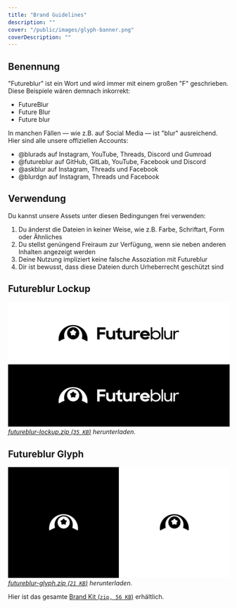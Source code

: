 ```yaml
---
title: "Brand Guidelines"
description: ""
cover: "/public/images/glyph-banner.png"
coverDescription: ""
---
```


## Benennung

"Futureblur" ist ein Wort und wird immer mit einem großen "F" geschrieben. Diese Beispiele wären demnach inkorrekt:
- FutureBlur
- Future Blur
- Future blur

In manchen Fällen — wie z.B. auf Social Media — ist "blur" ausreichend. Hier sind alle unsere offiziellen Accounts:
- @blurads auf Instagram, YouTube, Threads, Discord und Gumroad
- @futureblur auf GitHub, GitLab, YouTube, Facebook und Discord
- @askblur auf Instagram, Threads und Facebook
- @blurdgn auf Instagram, Threads und Facebook

## Verwendung

Du kannst unsere Assets unter diesen Bedingungen frei verwenden:
1. Du änderst die Dateien in keiner Weise, wie z.B. Farbe, Schriftart, Form oder Ähnliches
2. Du stellst genüngend Freiraum zur Verfügung, wenn sie neben anderen Inhalten angezeigt werden
3. Deine Nutzung impliziert keine falsche Assoziation mit Futureblur
4. Dir ist bewusst, dass diese Dateien durch Urheberrecht geschützt sind

## Futureblur Lockup
![Futureblur Lockup auf hellem und dunklem Hintergrund.](src/assets/brand/futureblur-lockups.png)
*<a href="/src/assets/brand/futureblur-lockup.zip" download>futureblur-lockup.zip (`35 KB`)</a> herunterladen.*

## Futureblur Glyph
![Futureblur Glyph auf hellem und dunklem Hintergrund.](src/assets/brand/futureblur-glyphs.png)
*<a href="/src/assets/brand/futureblur-glyph.zip" download>futureblur-glyph.zip (`21 KB`)</a> herunterladen.*

Hier ist das gesamte <a href="/src/assets/brand/futureblur-brand-kit.zip" download>Brand Kit (`zip, 56 KB`)</a> erhältlich.
